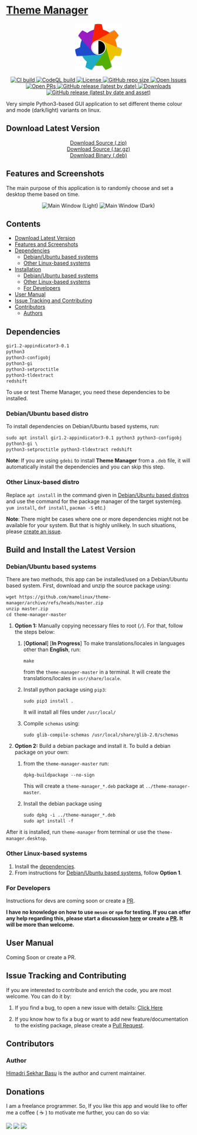 # [Theme Manager](https://hsbasu.github.io/theme-manager)

<p align="center">
  	<img src="https://raw.githubusercontent.com/mamolinux/theme-manager/master/data/icons/theme-manager.svg?sanitize=true" height="128" alt="Logo">
</p>

<p align="center">
	<a href="#">
		<img src="https://img.shields.io/github/actions/workflow/status/mamolinux/theme-manager/ci.yml?branch=master&label=CI%20Build" alt="CI build">
	</a>
	<a href="#">
		<img src="https://img.shields.io/github/actions/workflow/status/mamolinux/theme-manager/codeql-analysis.yml?branch=master&label=CodeQL%20Build" alt="CodeQL build">
	</a>
	<a href="https://github.com/mamolinux/theme-manager/blob/master/LICENSE">
		<img src="https://img.shields.io/github/license/mamolinux/theme-manager?label=License" alt="License">
	</a>
  	<a href="#">
		<img src="https://img.shields.io/github/repo-size/mamolinux/theme-manager?label=Repo%20size" alt="GitHub repo size">
  	</a>
	<a href="https://github.com/mamolinux/theme-manager/issues" target="_blank">
		<img src="https://img.shields.io/github/issues/mamolinux/theme-manager?label=Issues" alt="Open Issues">
	</a>
	<a href="https://github.com/mamolinux/theme-manager/pulls" target="_blank">
		<img src="https://img.shields.io/github/issues-pr/mamolinux/theme-manager?label=PR" alt="Open PRs">
	</a>
  	<a href="https://github.com/mamolinux/theme-manager/releases/latest">
    	<img src="https://img.shields.io/github/v/release/mamolinux/theme-manager?label=Latest%20Stable%20Release" alt="GitHub release (latest by date)">
  	</a>
	<a href="#download-latest-version">
		<img src="https://img.shields.io/github/downloads/mamolinux/theme-manager/total?label=Downloads" alt="Downloads">
	</a>
	<a href="https://github.com/mamolinux/theme-manager/releases/download/1.1.3/theme-manager_1.1.3_all.deb">
		<img src="https://img.shields.io/github/downloads/mamolinux/theme-manager/1.1.3/theme-manager_1.1.3_all.deb?color=blue&label=Downloads%40Latest%20Binary" alt="GitHub release (latest by date and asset)">
	</a>
</p>

Very simple Python3-based GUI application to set different theme colour and mode (dark/light) variants on linux.

## Download Latest Version
<p align="center">
	<a href="https://github.com/mamolinux/theme-manager/zipball/master">Download Source (.zip)</a></br>
	<a href="https://github.com/mamolinux/theme-manager/tarball/master">Download Source (.tar.gz)</a></br>
	<a href="https://github.com/mamolinux/theme-manager/releases/download/1.1.3/theme-manager_1.1.3_all.deb">Download Binary (.deb)</a>
</p>

## Features and Screenshots

The main purpose of this application is to randomly choose and set a desktop theme based on time.

<p align="center">
	<img src="https://github.com/mamolinux/theme-manager/raw/gh-pages/screenshots/main-window-light.png" alt="Main Window (Light)">
	<img src="https://github.com/mamolinux/theme-manager/raw/gh-pages/screenshots/main-window-dark.png" alt="Main Window (Dark)">
</p>


## Contents
- [Download Latest Version](#download-latest-version)
- [Features and Screenshots](#features-and-screenshots)
- [Dependencies](#dependencies)
	- [Debian/Ubuntu based systems](#debianubuntu-based-distro)
	- [Other Linux-based systems](#other-linux-based-distro)
- [Installation](#build-and-install-the-latest-version)
	- [Debian/Ubuntu based systems](#debianubuntu-based-systems)
	- [Other Linux-based systems](#other-linux-based-systems)
	- [For Developers](#for-developers)
- [User Manual](#user-manual)
- [Issue Tracking and Contributing](#issue-tracking-and-contributing)
- [Contributors](#contributors)
	- [Authors](#author)

## Dependencies
```
gir1.2-appindicator3-0.1
python3
python3-configobj
python3-gi
python3-setproctitle
python3-tldextract
redshift
```
To use or test Theme Manager, you need these dependencies to be installed.

### Debian/Ubuntu based distro
To install dependencies on Debian/Ubuntu based systems, run:
```
sudo apt install gir1.2-appindicator3-0.1 python3 python3-configobj python3-gi \
python3-setproctitle python3-tldextract redshift
```
**Note**: If you are using `gdebi` to install **Theme Manager** from a `.deb` file, it will automatically install the dependencies and you can skip this step.

### Other Linux-based distro
Replace `apt install` in the command given in [Debian/Ubuntu based distros](#debianubuntu-based-distro) and use the command for the package manager of the target system(eg. `yum install`, `dnf install`, `pacman -S` etc.)

**Note**: There might be cases where one or more dependencies might not be available for your system. But that is highly unlikely. In such situations, please [create an issue](#issue-tracking-and-contributing).

## Build and Install the Latest Version
### Debian/Ubuntu based systems
There are two methods, this app can be installed/used on a Debian/Ubuntu based system. First, download and unzip the source package using:
```
wget https://github.com/mamolinux/theme-manager/archive/refs/heads/master.zip
unzip master.zip
cd theme-manager-master
```

1. **Option 1:** Manually copying necessary files to root (`/`). For that, follow the steps below:
	1. [**Optional**] [**In Progress**] To make translations/locales in languages other than **English**, run:
		```
		make
		```
		from the `theme-manager-master` in a terminal. It will create the translations/locales in `usr/share/locale`.
	
	2. Install python package using `pip3`:
		```
		sudo pip3 install .
		```
		It will install all files under `/usr/local/`
	3. Compile `schemas` using:
		```
		sudo glib-compile-schemas /usr/local/share/glib-2.0/schemas
		```

2. **Option 2:** Build a debian package and install it. To build a debian package on your own:
	1. from the `theme-manager-master` run:
		```
		dpkg-buildpackage --no-sign
		```
		This will create a `theme-manager_*.deb` package at `../theme-manager-master`.
	
	2. Install the debian package using
		```
		sudo dpkg -i ../theme-manager_*.deb
		sudo apt install -f
		```
After it is installed, run `theme-manager` from terminal or use the `theme-manager.desktop`.

### Other Linux-based systems
1. Install the [dependencies](#other-linux-based-distro).
2. From instructions for [Debian/Ubuntu based systems](#debianubuntu-based-systems), follow **Option 1**.


### For Developers
Instructions for devs are coming soon or create a [PR](https://github.com/mamolinux/theme-manager/compare).

**I have no knowledge on how to use `meson` or `npm` for testing. If you can offer any help regarding this, please start a discussion [here](https://github.com/mamolinux/theme-manager/discussions) or create a [PR](https://github.com/mamolinux/theme-manager/compare). It will be more than welcome.**

## User Manual
Coming Soon or create a PR.

## Issue Tracking and Contributing
If you are interested to contribute and enrich the code, you are most welcome. You can do it by:
1. If you find a bug, to open a new issue with details: [Click Here](https://github.com/mamolinux/theme-manager/issues)

2. If you know how to fix a bug or want to add new feature/documentation to the existing package, please create a [Pull Request](https://github.com/mamolinux/theme-manager/compare).

## Contributors

### Author
[Himadri Sekhar Basu](https://github.com/hsbasu) is the author and current maintainer.

## Donations
I am a freelance programmer. So, If you like this app and would like to offer me a coffee ( &#9749; ) to motivate me further, you can do so via:

[![](https://liberapay.com/assets/widgets/donate.svg)](https://liberapay.com/hsbasu/donate)
[![](https://www.paypalobjects.com/webstatic/i/logo/rebrand/ppcom.svg)](https://paypal.me/hsbasu)
[![](https://hsbasu.github.io/styles/icons/logo/svg/upi-logo.svg)](https://hsbasu.github.io/images/upi-qr.jpg)

